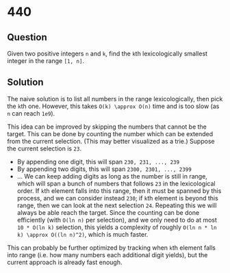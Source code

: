 # 440

## Question

Given two positive integers `n` and `k`, find the `k`th lexicologically smallest integer in the range `[1, n]`.

## Solution

The naive solution is to list all numbers in the range lexicologically, then pick the `k`th one. However, this takes `O(k) \approx O(n)` time and is too slow (as `n` can reach `1e9`).

This idea can be improved by skipping the numbers that cannot be the target. This can be done by counting the number which can be extended from the current selection. (This may better visualized as a trie.)
Suppose the current selection is `23`.
* By appending one digit, this will span `230, 231, ..., 239`
* By appending two digits, this will span `2300, 2301, ..., 2399`
* ...
We can keep adding digits as long as the number is still in range, which will span a bunch of numbers that follows `23` in the lexicological order. If `k`th element falls into this range, then it must be spanned by this process, and we can consider instead `230`; if `k`th element is beyond this range, then we can look at the next selection `24`.
Repeating this we will always be able reach the target. Since the counting can be done efficiently (with `O(ln n)` per selection), and we only need to do at most `10 * O(ln k)` selection, this yields a complexity of roughly `O(ln n * ln k) \approx O((ln n)^2)`, which is much faster.

This can probably be further optimized by tracking when `k`th element falls into range (i.e. how many numbers each additional digit yields), but the current approach is already fast enough.

